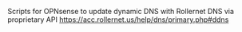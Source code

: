 Scripts for OPNsense to update dynamic DNS with Rollernet DNS via proprietary API
 https://acc.rollernet.us/help/dns/primary.php#ddns
